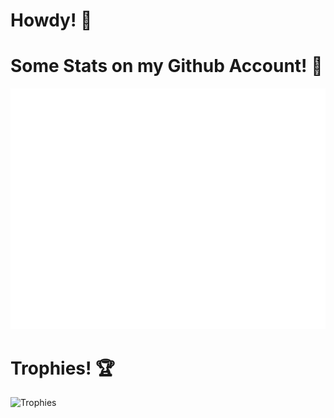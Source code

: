 # Howdy! 👋

# Some Stats on my Github Account! 🥇
![Metrics](/github-metrics.svg)

# Trophies! 🏆
![Trophies](https://github-profile-trophy.vercel.app/?username=adamd115114&theme=onedark)



